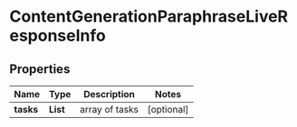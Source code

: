 # ContentGenerationParaphraseLiveResponseInfo


## Properties

| Name | Type | Description | Notes |
|------------ | ------------- | ------------- | -------------|
**tasks** | **List<ContentGenerationParaphraseLiveTaskInfo>** | array of tasks |[optional]|
